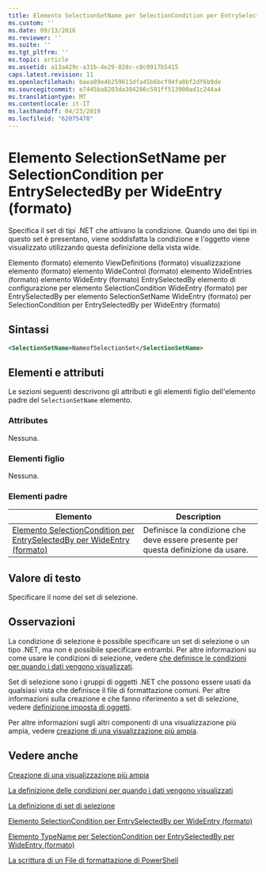 ```yaml
---
title: Elemento SelectionSetName per SelectionCondition per EntrySelectedBy per WideEntry (formato) | Microsoft Docs
ms.custom: ''
ms.date: 09/13/2016
ms.reviewer: ''
ms.suite: ''
ms.tgt_pltfrm: ''
ms.topic: article
ms.assetid: a13a429c-a31b-4e29-828c-c0c0917b5415
caps.latest.revision: 11
ms.openlocfilehash: baea89e4b259611dfa45b6bcf94fa0bf2df6b9de
ms.sourcegitcommit: e7445ba8203da304286c591ff513900ad1c244a4
ms.translationtype: MT
ms.contentlocale: it-IT
ms.lasthandoff: 04/23/2019
ms.locfileid: "62075478"
---
```

# <a name="selectionsetname-element-for-selectioncondition-for-entryselectedby-for-wideentry-format"></a>Elemento SelectionSetName per SelectionCondition per EntrySelectedBy per WideEntry (formato)

Specifica il set di tipi .NET che attivano la condizione. Quando uno dei tipi in questo set è presentano, viene soddisfatta la condizione e l'oggetto viene visualizzato utilizzando questa definizione della vista wide.

Elemento (formato) elemento ViewDefinitions (formato) visualizzazione elemento (formato) elemento WideControl (formato) elemento WideEntries (formato) elemento WideEntry (formato) EntrySelectedBy elemento di configurazione per elemento SelectionCondition WideEntry (formato) per EntrySelectedBy per elemento SelectionSetName WideEntry (formato) per SelectionCondition per EntrySelectedBy per WideEntry (formato)

## <a name="syntax"></a>Sintassi

```xml
<SelectionSetName>NameofSelectionSet</SelectionSetName>
```

## <a name="attributes-and-elements"></a>Elementi e attributi

Le sezioni seguenti descrivono gli attributi e gli elementi figlio dell'elemento padre del `SelectionSetName` elemento.

### <a name="attributes"></a>Attributes

Nessuna.

### <a name="child-elements"></a>Elementi figlio

Nessuna.

### <a name="parent-elements"></a>Elementi padre

|Elemento|Description|
|-------------|-----------------|
|[Elemento SelectionCondition per EntrySelectedBy per WideEntry (formato)](./selectioncondition-element-for-entryselectedby-for-widecontrol-format.md)|Definisce la condizione che deve essere presente per questa definizione da usare.|

## <a name="text-value"></a>Valore di testo

Specificare il nome del set di selezione.

## <a name="remarks"></a>Osservazioni

La condizione di selezione è possibile specificare un set di selezione o un tipo .NET, ma non è possibile specificare entrambi. Per altre informazioni su come usare le condizioni di selezione, vedere [che definisce le condizioni per quando i dati vengono visualizzati](./defining-conditions-for-displaying-data.md).

Set di selezione sono i gruppi di oggetti .NET che possono essere usati da qualsiasi vista che definisce il file di formattazione comuni. Per altre informazioni sulla creazione e che fanno riferimento a set di selezione, vedere [definizione imposta di oggetti](./defining-selection-sets.md).

Per altre informazioni sugli altri componenti di una visualizzazione più ampia, vedere [creazione di una visualizzazione più ampia](./creating-a-wide-view.md).

## <a name="see-also"></a>Vedere anche

[Creazione di una visualizzazione più ampia](./creating-a-wide-view.md)

[La definizione delle condizioni per quando i dati vengono visualizzati](./defining-conditions-for-displaying-data.md)

[La definizione di set di selezione](./defining-selection-sets.md)

[Elemento SelectionCondition per EntrySelectedBy per WideEntry (formato)](./selectioncondition-element-for-entryselectedby-for-widecontrol-format.md)

[Elemento TypeName per SelectionCondition per EntrySelectedBy per WideEntry (formato)](./typename-element-for-selectioncondition-for-entryselectedby-for-widecontrol-format.md)

[La scrittura di un File di formattazione di PowerShell](./writing-a-powershell-formatting-file.md)
